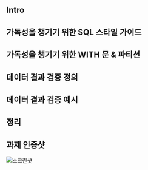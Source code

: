 ## Intro



## 가독성을 챙기기 위한 SQL 스타일 가이드



## 가독성을 챙기기 위한 WITH 문 & 파티션



## 데이터 결과 검증 정의



## 데이터 결과 검증 예시



## 정리



## 과제 인증샷
![스크린샷](../image/screenshot.png)